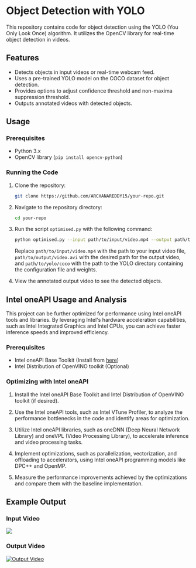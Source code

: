 # Object Detection with YOLO

This repository contains code for object detection using the YOLO (You Only Look Once) algorithm. It utilizes the OpenCV library for real-time object detection in videos.

## Features

- Detects objects in input videos or real-time webcam feed.
- Uses a pre-trained YOLO model on the COCO dataset for object detection.
- Provides options to adjust confidence threshold and non-maxima suppression threshold.
- Outputs annotated videos with detected objects.

## Usage

### Prerequisites

- Python 3.x
- OpenCV library (`pip install opencv-python`)

### Running the Code

1. Clone the repository:

    ```bash
    git clone https://github.com/ARCHANAREDDY15/your-repo.git
    ```

2. Navigate to the repository directory:

    ```bash
    cd your-repo
    ```

3. Run the script `optimised.py` with the following command:

    ```bash
    python optimised.py --input path/to/input/video.mp4 --output path/to/output/video.avi --yolo path/to/yolo/coco
    ```

    Replace `path/to/input/video.mp4` with the path to your input video file, `path/to/output/video.avi` with the desired path for the output video, and `path/to/yolo/coco` with the path to the YOLO directory containing the configuration file and weights.

4. View the annotated output video to see the detected objects.

## Intel oneAPI Usage and Analysis

This project can be further optimized for performance using Intel oneAPI tools and libraries. By leveraging Intel's hardware acceleration capabilities, such as Intel Integrated Graphics and Intel CPUs, you can achieve faster inference speeds and improved efficiency.

### Prerequisites

- Intel oneAPI Base Toolkit (Install from [here](https://software.intel.com/content/www/us/en/develop/tools/oneapi/base-toolkit/download.html))
- Intel Distribution of OpenVINO toolkit (Optional)

### Optimizing with Intel oneAPI

1. Install the Intel oneAPI Base Toolkit and Intel Distribution of OpenVINO toolkit (if desired).

2. Use the Intel oneAPI tools, such as Intel VTune Profiler, to analyze the performance bottlenecks in the code and identify areas for optimization.

3. Utilize Intel oneAPI libraries, such as oneDNN (Deep Neural Network Library) and oneVPL (Video Processing Library), to accelerate inference and video processing tasks.

4. Implement optimizations, such as parallelization, vectorization, and offloading to accelerators, using Intel oneAPI programming models like DPC++ and OpenMP.

5. Measure the performance improvements achieved by the optimizations and compare them with the baseline implementation.

## Example Output

### Input Video
<img src="car_chase_01.mp4">


### Output Video
[![Output Video](https://example.com/output_video_thumbnail.png)](path/to/output/video.avi)
